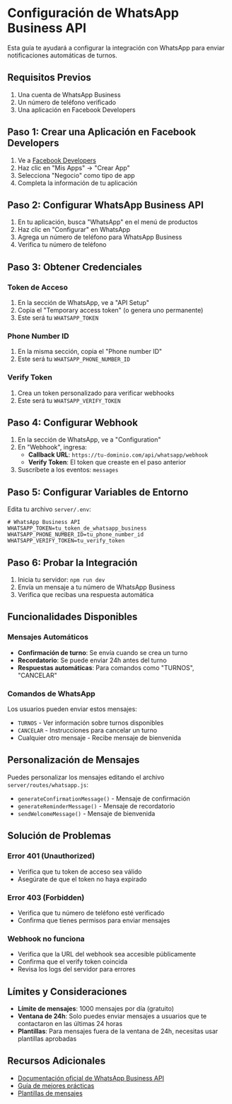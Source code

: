 # Configuración de WhatsApp Business API

Esta guía te ayudará a configurar la integración con WhatsApp para enviar notificaciones automáticas de turnos.

## Requisitos Previos

1. Una cuenta de WhatsApp Business
2. Un número de teléfono verificado
3. Una aplicación en Facebook Developers

## Paso 1: Crear una Aplicación en Facebook Developers

1. Ve a [Facebook Developers](https://developers.facebook.com/)
2. Haz clic en "Mis Apps" → "Crear App"
3. Selecciona "Negocio" como tipo de app
4. Completa la información de tu aplicación

## Paso 2: Configurar WhatsApp Business API

1. En tu aplicación, busca "WhatsApp" en el menú de productos
2. Haz clic en "Configurar" en WhatsApp
3. Agrega un número de teléfono para WhatsApp Business
4. Verifica tu número de teléfono

## Paso 3: Obtener Credenciales

### Token de Acceso
1. En la sección de WhatsApp, ve a "API Setup"
2. Copia el "Temporary access token" (o genera uno permanente)
3. Este será tu `WHATSAPP_TOKEN`

### Phone Number ID
1. En la misma sección, copia el "Phone number ID"
2. Este será tu `WHATSAPP_PHONE_NUMBER_ID`

### Verify Token
1. Crea un token personalizado para verificar webhooks
2. Este será tu `WHATSAPP_VERIFY_TOKEN`

## Paso 4: Configurar Webhook

1. En la sección de WhatsApp, ve a "Configuration"
2. En "Webhook", ingresa:
   - **Callback URL**: `https://tu-dominio.com/api/whatsapp/webhook`
   - **Verify Token**: El token que creaste en el paso anterior
3. Suscríbete a los eventos: `messages`

## Paso 5: Configurar Variables de Entorno

Edita tu archivo `server/.env`:

```env
# WhatsApp Business API
WHATSAPP_TOKEN=tu_token_de_whatsapp_business
WHATSAPP_PHONE_NUMBER_ID=tu_phone_number_id
WHATSAPP_VERIFY_TOKEN=tu_verify_token
```

## Paso 6: Probar la Integración

1. Inicia tu servidor: `npm run dev`
2. Envía un mensaje a tu número de WhatsApp Business
3. Verifica que recibas una respuesta automática

## Funcionalidades Disponibles

### Mensajes Automáticos
- **Confirmación de turno**: Se envía cuando se crea un turno
- **Recordatorio**: Se puede enviar 24h antes del turno
- **Respuestas automáticas**: Para comandos como "TURNOS", "CANCELAR"

### Comandos de WhatsApp
Los usuarios pueden enviar estos mensajes:
- `TURNOS` - Ver información sobre turnos disponibles
- `CANCELAR` - Instrucciones para cancelar un turno
- Cualquier otro mensaje - Recibe mensaje de bienvenida

## Personalización de Mensajes

Puedes personalizar los mensajes editando el archivo `server/routes/whatsapp.js`:

- `generateConfirmationMessage()` - Mensaje de confirmación
- `generateReminderMessage()` - Mensaje de recordatorio
- `sendWelcomeMessage()` - Mensaje de bienvenida

## Solución de Problemas

### Error 401 (Unauthorized)
- Verifica que tu token de acceso sea válido
- Asegúrate de que el token no haya expirado

### Error 403 (Forbidden)
- Verifica que tu número de teléfono esté verificado
- Confirma que tienes permisos para enviar mensajes

### Webhook no funciona
- Verifica que la URL del webhook sea accesible públicamente
- Confirma que el verify token coincida
- Revisa los logs del servidor para errores

## Límites y Consideraciones

- **Límite de mensajes**: 1000 mensajes por día (gratuito)
- **Ventana de 24h**: Solo puedes enviar mensajes a usuarios que te contactaron en las últimas 24 horas
- **Plantillas**: Para mensajes fuera de la ventana de 24h, necesitas usar plantillas aprobadas

## Recursos Adicionales

- [Documentación oficial de WhatsApp Business API](https://developers.facebook.com/docs/whatsapp)
- [Guía de mejores prácticas](https://developers.facebook.com/docs/whatsapp/overview/get-started)
- [Plantillas de mensajes](https://developers.facebook.com/docs/whatsapp/message-templates)
